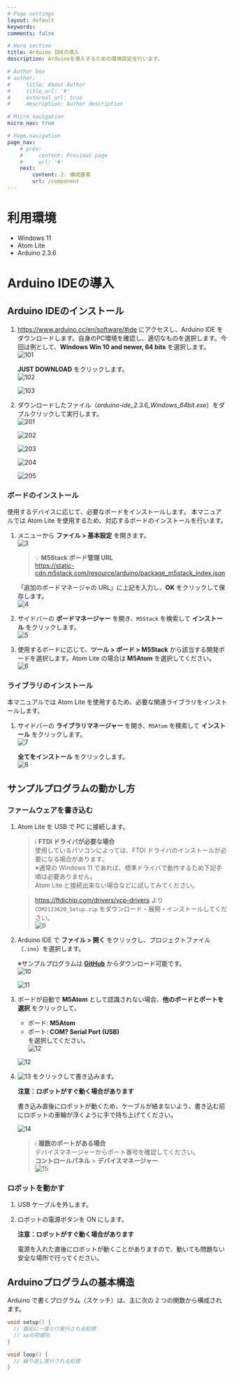 ```yaml
---
# Page settings
layout: default
keywords:
comments: false

# Hero section
title: Arduino IDEの導入
description: Arduinoを導入するための環境設定を行います。

# Author box
# author:
#     title: About Author
#     title_url: '#'
#     external_url: true
#     description: Author description

# Micro navigation
micro_nav: true

# Page navigation
page_nav:
    # prev:
    #     content: Previous page
    #     url: '#'
    next:
        content: 2. 構成要素
        url: /component
---
```


# 利用環境
- Windows 11  
- Atom Lite  
- Arduino 2.3.6  


# Arduino IDEの導入

## Arduino IDEのインストール

1. <a href="https://www.arduino.cc/en/software/#ide" target="_blank" rel="noopener noreferrer">https://www.arduino.cc/en/software/#ide</a> にアクセスし、Arduino IDE をダウンロードします。自身のPC環境を確認し、適切なものを選択します。今回は例として、**Windows Win 10 and newer, 64 bits** を選択します。  
    ![101](../images/enviroment/101.png)

    **JUST DOWNLOAD** をクリックします。  
    ![102](../images/enviroment/102.png)  

    ![103](../images/enviroment/103.png)

2. ダウンロードしたファイル（*arduino-ide_2.3.6_Windows_64bit.exe*）をダブルクリックして実行します。  
    ![201](../images/enviroment/201.png)  

    ![202](../images/enviroment/202.png)  

    ![203](../images/enviroment/203.png)  

    ![204](../images/enviroment/204.png)  
    
    ![205](../images/enviroment/205.png)


### ボードのインストール

使用するデバイスに応じて、必要なボードをインストールします。
本マニュアルでは Atom Lite を使用するため、対応するボードのインストールを行います。

1. メニューから **ファイル > 基本設定** を開きます。  
    ![3](../images/enviroment/3.png)

    > 💡 **M5Stack ボード管理 URL**  
    > https://static-cdn.m5stack.com/resource/arduino/package_m5stack_index.json

    「追加のボードマネージャの URL」に上記を入力し、**OK** をクリックして保存します。  
    ![4](../images/enviroment/4.png)

2. サイドバーの **ボードマネージャー** を開き、`M5Stack` を検索して **インストール** をクリックします。  
    ![5](../images/enviroment/5.png)

3. 使用するボードに応じて、**ツール > ボード > M5Stack** から該当する開発ボードを選択します。Atom Lite の場合は **M5Atom** を選択してください。  
    ![6](../images/enviroment/6.png)


### ライブラリのインストール

本マニュアルでは Atom Lite を使用するため、必要な関連ライブラリをインストールします。

1. サイドバーの **ライブラリマネージャー** を開き、`M5Atom` を検索して **インストール** をクリックします。  
    ![7](../images/enviroment/7.png)

    **全てをインストール** をクリックします。  
    ![8](../images/enviroment/8.png)


## サンプルプログラムの動かし方

### ファームウェアを書き込む

1. Atom Lite を USB で PC に接続します。

    > ℹ️ **FTDI ドライバが必要な場合**  
    > 使用しているパソコンによっては、FTDI ドライバのインストールが必要になる場合があります。  
    > ※通常の Windows 11 であれば、標準ドライバで動作するため下記手順は必要ありません。  
    > Atom Lite と接続出来ない場合などに試してみてください。  
    
    > <a href="https://ftdichip.com/drivers/vcp-drivers" target="_blank" rel="noopener noreferrer">https://ftdichip.com/drivers/vcp-drivers</a> より `CDM2123620_Setup.zip` をダウンロード・展開・インストールしてください。  
    > ![9](../images/enviroment/9.png)

2. Arduino IDE で **ファイル > 開く** をクリックし、プロジェクトファイル（`.ino`）を選択します。  

    ※サンプルプログラムは **<a href="https://github.com/LifeTechRobotics/secaro_arduino_projects.git" target="_blank" rel="noopener noreferrer">GitHub</a>** からダウンロード可能です。  
    ![10](../images/enviroment/10.png)  

    ![11](../images/enviroment/11.png)

3. ボードが自動で **M5Atom** として認識されない場合、**他のボードとポートを選択** をクリックして、  
    - ボード: **M5Atom**  
    - ポート: **COM? Serial Port (USB)**  
    を選択してください。  
    ![12](../images/enviroment/1201.png)  

    ![12](../images/enviroment/1202.png)

4. ![13](../images/enviroment/upload.png) をクリックして書き込みます。  

    <div class="callout callout--danger">
        <p><strong>注意：ロボットがすぐ動く場合があります</strong></p>
        <p>書き込み直後にロボットが動くため、ケーブルが絡まないよう、書き込む前にロボットの車輪が浮くように手で持ち上げてください。</p>
    </div>
    
    ![14](../images/enviroment/14.png)

    > ℹ️ **複数のポートがある場合**  
    > デバイスマネージャーからポート番号を確認してください。  
    > **コントロールパネル** > **デバイスマネージャー**  
    > ![15](../images/enviroment/15.png)


### ロボットを動かす

1. USB ケーブルを外します。  
2. ロボットの電源ボタンを ON にします。

    <div class="callout callout--danger">
        <p><strong>注意：ロボットがすぐ動く場合があります</strong></p>
        <p>電源を入れた直後にロボットが動くことがありますので、動いても問題ない安全な場所で行ってください。</p>
    </div>


## Arduinoプログラムの基本構造

Arduino で書くプログラム（スケッチ）は、主に次の 2 つの関数から構成されます。

```cpp
void setup() {
  // 最初に一度だけ実行される処理
  // xxの初期化
}

void loop() {
  // 繰り返し実行される処理
}
```

